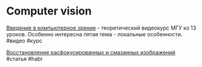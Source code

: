 # Computer vision

[Введение в компьютерное зрение](https://www.lektorium.tv/course/22847) - теоретический видеокурс МГУ из 13 уроков. Особенно интересна пятая тема - локальные особенности. #видео #курс

[Восстановление расфокусированных и смазанных изображений](https://habr.com/ru/post/152885/) #статья #habr